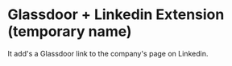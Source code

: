 # Glassdoor + Linkedin Extension (temporary name)

It add's a Glassdoor link to the company's page on Linkedin.
